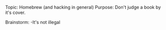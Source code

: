 Topic: Homebrew (and hacking in general)
Purpose: Don't judge a book by it's cover.

Brainstorm:
-It's not illegal
